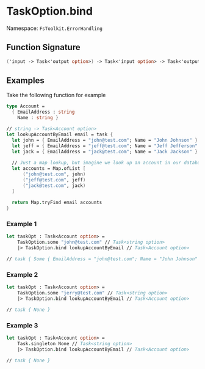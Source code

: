 # TaskOption.bind

Namespace: `FsToolkit.ErrorHandling`

## Function Signature

```fsharp
('input -> Task<'output option>) -> Task<'input option> -> Task<'output option>
```

## Examples

Take the following function for example

```fsharp
type Account =
  { EmailAddress : string
    Name : string }

// string -> Task<Account option>
let lookupAccountByEmail email = task {
  let john = { EmailAddress = "john@test.com"; Name = "John Johnson" }
  let jeff = { EmailAddress = "jeff@test.com"; Name = "Jeff Jefferson" }
  let jack = { EmailAddress = "jack@test.com"; Name = "Jack Jackson" }
  
  // Just a map lookup, but imagine we look up an account in our database
  let accounts = Map.ofList [
      ("john@test.com", john)
      ("jeff@test.com", jeff)
      ("jack@test.com", jack)
  ]
  
  return Map.tryFind email accounts
}
```

### Example 1

```fsharp
let taskOpt : Task<Account option> =
    TaskOption.some "john@test.com" // Task<string option>
    |> TaskOption.bind lookupAccountByEmail // Task<Account option>

// task { Some { EmailAddress = "john@test.com"; Name = "John Johnson" } }
```

### Example 2

```fsharp
let taskOpt : Task<Account option> =
    TaskOption.some "jerry@test.com" // Task<string option>
    |> TaskOption.bind lookupAccountByEmail // Task<Account option>

// task { None }
```

### Example 3

```fsharp
let taskOpt : Task<Account option> =
    Task.singleton None // Task<string option>
    |> TaskOption.bind lookupAccountByEmail // Task<Account option>

// task { None }
```
